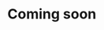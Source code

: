 # Coming soon

<!--
# Install DataSaker PostgreSQL Agent on Docker

This topic describes how to install **DataSaker PostgreSQL Agent** on Docker.

1. Create a local directory for **DataSaker** to use

   ```shell
    mkdir -p /var/datasaker
    chmod 777 /var/datasaker/ 
   ```

2. Set the host and port address of the PostgreSQL server you want to collect.

    ```shell
     export DSK_PG_URI=postgrseql://<user>:<password>@<host>:<port>/postgres?sslmode=[disable|require|verify-ca|verify-full]
    ```

    For example, if you want to collect an PostgreSQL server that is running on port 5432 on localhost, set the following.

    ```shell
     export DSK_PG_URI=postgrseql://localhost:5432/postgres?sslmode=disable
    ```

3. Enter the following docker command to server.

   ```shell
    docker run -d --name saker-postgres-agent\
     -v /var/datasaker/:/var/datasaker/\
     -e DSK_GLOBAL_APIKEY=${VAR_GLOBAL_APIKEY}\
     -e DSK_GLOBAL_GATEWAY_URL=${VAR_GLOBAL_GATEWAY_URL}\
     -e DSK_GLOBAL_AGENTMANAGER_URL=${VAR_GLOBAL_AGENTMANAGER_URL}\
     -e DATA_SOURCE_NAME=${DSK_PG_URI}\
     --network=host\
     --restart=always\
     nexus2.exem-oss.org/saas/dsk-postgres-agent
   ```
-->